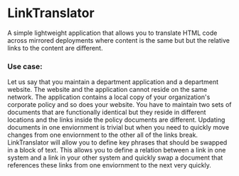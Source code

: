 # LinkTranslator

A simple lightweight application that allows you to translate HTML code across mirrored deployments where content is the same but but the relative links to the content are different.

### Use case:
Let us say that you maintain a department application and a department website.  The website and the application cannot reside on the same network.  The application contains a local copy of your organization's corporate policy and so does your website.  You have to maintain two sets of documents that are functionally identical but they reside in different locations and the links inside the policy documents are different.  Updating documents in one enviornment is trivial but when you need to quickly move changes from one enviornment to the other all of the links break.  LinkTranslator will allow you to define key phrases that should be swapped in a block of text.  This allows you to define a relation between a link in one system and a link in your other system and quickly swap a document that references these links from one enviornment to the next very quickly.
